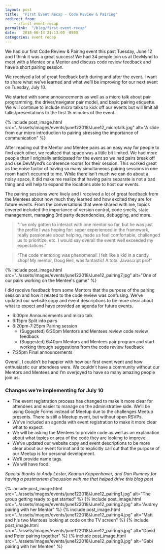 ```yaml
---
layout: post
title:  "First Event Recap - Code Review & Pairing"
redirect_from: 
    - /first-event-recap
permalink:  "/blog/first-event-recap"
date:   2018-06-14 21:13:00 -0500
categories: event recap
---
```


We had our first Code Review & Pairing event this past Tuesday, June 12 and I think it was a great success! We had 34 people join us at DevMynd to meet with a Mentee or a Mentor and discuss code review feedback and have a short pairing session.

We received a lot of great feedback both during and after the event. I want to share what we’ve learned and what we’ll be improving for our next event on Tuesday, July 10.

We started with some announcements as well as a micro talk about pair programming, the driver/navigator pair model, and basic pairing etiquette. We will continue to include micro talks to kick off our events but will limit all talks/presentations to the first 15 minutes of the event.

{% include post_image.html src="../assets/images/events/june122018/June12_microtalk.jpg" alt="A slide from our micro introduction to pairing stressing the importance of communication" %} 

After reading out the Mentor and Mentee pairs as an easy way for people to find each other, we realized that space was a little bit limited. We had more people than I originally anticipated for the event so we had pairs break off and use DevMynd’s conference rooms for their session. This worked great as the noise factor of having so many simultaneous pairing sessions in one room hadn’t occurred to me. While there isn’t much we can do about a noisy space, it did make me realize that having pairs separate is not a bad thing and will help to expand the locations able to host our events.

The pairing sessions were lively and I received a lot of great feedback from the Mentees about how much they learned and how excited they are for future events. From the conversations that were shared with me, topics covered included the importance of version control, code smells, state management, managing 3rd party dependencies, debugging, and more. 

>"I've only gotten to interact with one mentor so far, but he was just the profile I was hoping for: super experienced in the framework, really passionate about helping, made us feel comfortable, challenged us to prioritize, etc. I would say overall the event well exceeded my expectations.”

>“The code mentoring was phenomenal! I felt like a kid in a candy shop! My mentor, Doug Bell, was fantastic! A total Javascript pro!"

{% include post_image.html src="../assets/images/events/june122018/June12_pairing7.jpg" alt="One of our pairs working on the Mentee's game" %}

I did receive feedback from some Mentors that the purpose of the pairing session and how it related to the code review was confusing. We’ve updated our website copy and event descriptions to be more clear about what to expect and have provided an agenda for future events.

- 6:00pm Announcements and micro talk
- 6:15pm Split into pairs
- 6:20pm-7:25pm Pairing session
    - (Suggested) 6:20pm Mentors and Mentees review code review feedback
    - (Suggested) 6:40pm Mentors and Mentees pair program and start working through suggestions from the code review feedback
- 7:25pm Final announcements

Overall, I couldn’t be happier with how our first event went and how enthusiastic our attendees were. We couldn’t have a community without our Mentors and Mentees and I’m overjoyed to have so many amazing people join us.

### Changes we’re implementing for July 10
- The event registration process has changed to make it more clear for attendees and easier to manage on the administrative side. We'll be using Google Forms instead of Meetup due to the challenges Meetup presents. There is still a Meetup event, but without open RSVPs.
- We've included an agenda with event registration to make it more clear what to expect.
- We will be asking the Mentees to provide code as well as an explanation about what topics or area of the code they are looking to improve.
- We’ve updated our website copy and event descriptions to be more clear about our event format and to explicitly call out that the purpose of our Meetup is for personal development.
- We’ll provide name tags.
- We will have food.

*Special thanks to Andy Lester, Keanan Koppenhaver, and Dan Rumney for having a postmortem discussion with me that helped drive this blog post*

{% include post_image.html src="../assets/images/events/june122018/June12_pairing1.jpg" alt="The group getting ready to get started" %} 
{% include post_image.html src="../assets/images/events/june122018/June12_pairing2.jpg" alt="Audrey pairing with her Mentor" %} 
{% include post_image.html src="../assets/images/events/june122018/June12_pairing4.jpg" alt="Matt and his two Mentees looking at code on the TV screen" %} 
{% include post_image.html src="../assets/images/events/june122018/June12_pairing5.jpg" alt="David and Peter pairing together" %} 
{% include post_image.html src="../assets/images/events/june122018/June12_pairing8.jpg" alt="Gabi pairing with her Mentee" %} 


